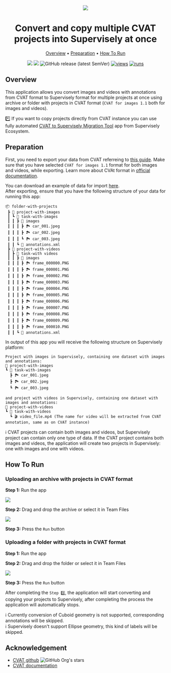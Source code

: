 <div align="center" markdown>
<img src="https://github-production-user-asset-6210df.s3.amazonaws.com/118521851/271944054-82620bbd-1d6e-45d6-aefc-60783795a1eb.png"/>

# Convert and copy multiple CVAT projects into Supervisely at once

<p align="center">
  <a href="#Overview">Overview</a> •
  <a href="#Preparation">Preparation</a> •
  <a href="#How-To-Run">How To Run</a>
</p>

[![](https://img.shields.io/badge/supervisely-ecosystem-brightgreen)](https://ecosystem.supervise.ly/apps/supervisely-ecosystem/cvat-to-sly/import_cvat)
[![](https://img.shields.io/badge/slack-chat-green.svg?logo=slack)](https://supervise.ly/slack)
![GitHub release (latest SemVer)](https://img.shields.io/github/v/release/supervisely-ecosystem/cvat-to-sly/import_cvat)
[![views](https://app.supervise.ly/img/badges/views/supervisely-ecosystem/cvat-to-sly/import_cvat.png)](https://supervise.ly)
[![runs](https://app.supervise.ly/img/badges/runs/supervisely-ecosystem/cvat-to-sly/import_cvat.png)](https://supervise.ly)

</div>

## Overview

This application allows you convert images and videos with annotations from CVAT format to Supervisely format for multiple projects at once using archive or folder with projects in CVAT format (`CVAT for images 1.1` both for images and videos).<br>

\*️⃣ If you want to copy projects directly from CVAT instance you can use fully automated [CVAT to Supervisely Migration Tool](https://ecosystem.supervisely.com/apps/cvat-to-sly/migration_tool) app from Supervisely Ecosystem.<br>

## Preparation

First, you need to export your data from CVAT referreing to [this guide](https://opencv.github.io/cvat/docs/getting_started/#export-dataset). Make sure that you have selected `CVAT for images 1.1` format for both images and videos, while exporting. Learn more about CVAt format in [official documentation](https://opencv.github.io/cvat/docs/manual/advanced/formats/format-cvat/#cvat-for-videos-export).<br>

You can download an example of data for import [here](https://github.com/supervisely-ecosystem/cvat-to-sly/files/12782004/cvat_examples.zip).<br>
After exporting, ensure that you have the following structure of your data for running this app:

```text
📦 folder-with-projects
 ┣ 📂 project-with-images
 ┃ ┗ 📂 task-with-images
 ┃ ┃ ┣ 📂 images
 ┃ ┃ ┃ ┣ 🏞️ car_001.jpeg
 ┃ ┃ ┃ ┣ 🏞️ car_002.jpeg
 ┃ ┃ ┃ ┗ 🏞️ car_003.jpeg
 ┃ ┃ ┗ 📄 annotations.xml
 ┣ 📂 project-with-videos
 ┃ ┣ 📂 task-with videos
 ┃ ┃ ┣ 📂 images
 ┃ ┃ ┃ ┣ 🏞️ frame_000000.PNG
 ┃ ┃ ┃ ┣ 🏞️ frame_000001.PNG
 ┃ ┃ ┃ ┣ 🏞️ frame_000002.PNG
 ┃ ┃ ┃ ┣ 🏞️ frame_000003.PNG
 ┃ ┃ ┃ ┣ 🏞️ frame_000004.PNG
 ┃ ┃ ┃ ┣ 🏞️ frame_000005.PNG
 ┃ ┃ ┃ ┣ 🏞️ frame_000006.PNG
 ┃ ┃ ┃ ┣ 🏞️ frame_000007.PNG
 ┃ ┃ ┃ ┣ 🏞️ frame_000008.PNG
 ┃ ┃ ┃ ┣ 🏞️ frame_000009.PNG
 ┃ ┃ ┃ ┣ 🏞️ frame_000010.PNG
 ┃ ┃ ┗ 📄 annotations.xml
```

In output of this app you will receive the following structure on Supervisely platform:

```text
Project with images in Supervisely, containing one dataset with images and annotations:
📂 project-with-images
┗ 📂 task-with-images
  ┣ 🏞️ car_001.jpeg
  ┣ 🏞️ car_002.jpeg
  ┗ 🏞️ car_003.jpeg

and project with videos in Supervisely, containing one dataset with images and annotations:
📂 project-with-videos
┗ 📂 task-with-videos
  ┗ 🎬 video_file.mp4 (The name for video will be extracted from CVAT annotation, same as on CVAT instance)

```

ℹ️ CVAT projects can contain both images and videos, but Supervisely project can contain only one type of data. If the CVAT project contains both images and videos, the application will create two projects in Supervisely: one with images and one with videos.<br>

## How To Run

### Uploading an archive with projects in CVAT format

**Step 1:** Run the app<br>

<img src="https://github-production-user-asset-6210df.s3.amazonaws.com/118521851/271954839-e180b28e-def0-4e74-943b-2f65e0f229a9.png"/><br>

**Step 2:** Drag and drop the archive or select it in Team Files<br>

<img src="https://github-production-user-asset-6210df.s3.amazonaws.com/118521851/271954855-5ac6809d-6663-44cb-b027-8c2ea26d8303.png"/><br>

**Step 3:** Press the `Run` button<br>

### Uploading a folder with projects in CVAT format

**Step 1:** Run the app<br>

**Step 2:** Drag and drop the folder or select it in Team Files<br>

<img src="https://github-production-user-asset-6210df.s3.amazonaws.com/118521851/271954859-b0455c99-c59c-481b-8793-caf02f308a64.png"/><br>

**Step 3:** Press the `Run` button<br>

After completing the `Step 3️⃣`, the application will start converting and copying your projects to Supervisely, after completing the process the application will automatically stops.<br>

ℹ️ Currently conversion of Cuboid geometry is not supported, corresponding annotations will be skipped.<br>
ℹ️ Supervisely doesn't support Ellipse geometry, this kind of labels will be skipped.<br>

## Acknowledgement

- [CVAT github](https://github.com/opencv/cvat) ![GitHub Org's stars](https://img.shields.io/github/stars/opencv/cvat?style=social)
- [CVAT documentation](https://opencv.github.io/cvat/docs/)
